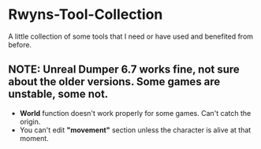 # Rwyns-Tool-Collection
A little collection of some tools that I need or have used and benefited from before.


## **NOTE:** Unreal Dumper 6.7 works fine, not sure about the older versions. Some games are unstable, some not.
* **World** function doesn't work properly for some games. Can't catch the origin.
* You can't edit **"movement"** section unless the character is alive at that moment.